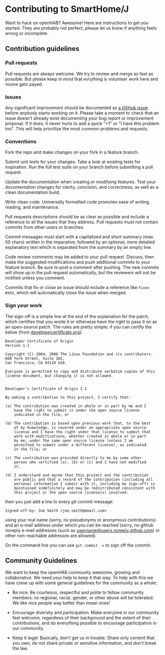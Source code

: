 # Contributing to SmartHome/J

Want to hack on openHAB? Awesome! Here are instructions to get you started. 
They are probably not perfect, please let us know if anything feels wrong or incomplete.

## Contribution guidelines

### Pull requests

Pull requests are always welcome.
We try to review and merge as fast as possible.
But please keep in mind that evrything is volunteer work here and noone gets payed.

### Issues

Any significant improvement should be documented as [a GitHub issue](https://github.com/smarthomej/addons/issues?labels=enhancement&page=1&state=open) before anybody starts working on it.
Please take a moment to check that an issue doesn't already exist documenting your bug report or improvement proposal. 
If it does, it never hurts to add a quick "+1" or "I have this problem too". 
This will help prioritize the most common problems and requests.

### Conventions

Fork the repo and make changes on your fork in a feature branch.

Submit unit tests for your changes. 
Take a look at existing tests for inspiration. 
Run the full test suite on your branch before submitting a pull request.

Update the documentation when creating or modifying features.
Test your documentation changes for clarity, concision, and correctness, as well as a clean documentation build.

Write clean code.
Universally formatted code promotes ease of writing, reading, and maintenance. 

Pull requests descriptions should be as clear as possible and include a reference to all the issues that they address.
Pull requests must not contain commits from other users or branches.

Commit messages must start with a capitalized and short summary (max. 50 chars) written in the imperative, followed by an optional, more detailed explanatory text which is separated from the summary by an empty line.

Code review comments may be added to your pull request.
Discuss, then make the suggested modifications and push additional commits to your feature branch.
Be sure to post a comment after pushing.
The new commits will show up in the pull request automatically, but the reviewers will not be notified unless you comment.

Commits that fix or close an issue should include a reference like `Fixes #XXX`, which will automatically close the issue when merged.

### Sign your work

The sign-off is a simple line at the end of the explanation for the patch, which certifies that you wrote it or otherwise have the right to pass it on as an open-source patch.
The rules are pretty simple: if you can certify the below (from [developercertificate.org](https://developercertificate.org/)):

```
Developer Certificate of Origin
Version 1.1

Copyright (C) 2004, 2006 The Linux Foundation and its contributors.
660 York Street, Suite 102,
San Francisco, CA 94110 USA

Everyone is permitted to copy and distribute verbatim copies of this
license document, but changing it is not allowed.


Developer's Certificate of Origin 1.1

By making a contribution to this project, I certify that:

(a) The contribution was created in whole or in part by me and I
    have the right to submit it under the open source license
    indicated in the file; or

(b) The contribution is based upon previous work that, to the best
    of my knowledge, is covered under an appropriate open source
    license and I have the right under that license to submit that
    work with modifications, whether created in whole or in part
    by me, under the same open source license (unless I am
    permitted to submit under a different license), as indicated
    in the file; or

(c) The contribution was provided directly to me by some other
    person who certified (a), (b) or (c) and I have not modified
    it.

(d) I understand and agree that this project and the contribution
    are public and that a record of the contribution (including all
    personal information I submit with it, including my sign-off) is
    maintained indefinitely and may be redistributed consistent with
    this project or the open source license(s) involved.
```

then you just add a line to every git commit message:

    Signed-off-by: Joe Smith <joe.smith@email.com>

using your real name (sorry, no pseudonyms or anonymous contributions) and an e-mail address under which you can be reached (sorry, no github noreply e-mail addresses (such as username@users.noreply.github.com) or other non-reachable addresses are allowed).

On the command line you can use `git commit -s` to sign off the commit.

## Community Guidelines

We want to keep the openHAB community awesome, growing and collaborative.
We need your help to keep it that way.
To help with this we have come up with some general guidelines for the community as a whole:

* Be nice: Be courteous, respectful and polite to fellow community members: no regional, racial, gender, or other abuse will be tolerated. We like nice people way better than mean ones!

* Encourage diversity and participation: Make everyone in our community feel welcome, regardless of their background and the extent of their contributions, and do everything possible to encourage participation in our community.

* Keep it legal: Basically, don't get us in trouble. Share only content that you own, do not share private or sensitive information, and don't break the law.